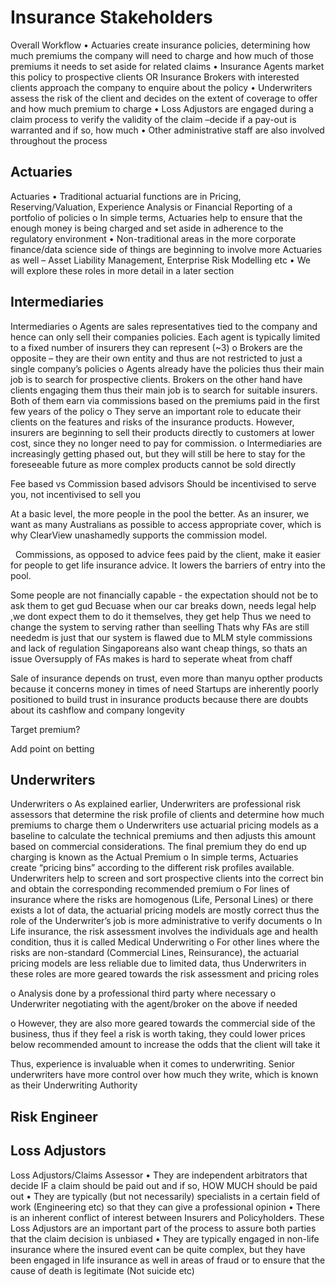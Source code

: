 # **Insurance Stakeholders**

Overall Workflow
•	Actuaries create insurance policies, determining how much premiums the company will need to charge and how much of those premiums it needs to set aside for related claims
•	Insurance Agents market this policy to prospective clients OR Insurance Brokers with interested clients approach the company to enquire about the policy
•	Underwriters assess the risk of the client and decides on the extent of coverage to offer and how much premium to charge
•	Loss Adjustors are engaged during a claim process to verify the validity of the claim –decide if a pay-out is warranted and if so, how much
•	Other administrative staff are also involved throughout the process

## **Actuaries**

Actuaries
•	Traditional actuarial functions are in Pricing, Reserving/Valuation, Experience Analysis or Financial Reporting of a portfolio of policies
o	In simple terms, Actuaries help to ensure that the enough money is being charged and set aside in adherence to the regulatory environment
•	Non-traditional areas in the more corporate finance/data science side of things are beginning to involve more Actuaries as well – Asset Liability Management, Enterprise Risk Modelling etc
•	We will explore these roles in more detail in a later section

## **Intermediaries**

Intermediaries
o	Agents are sales representatives tied to the company and hence can only sell their companies policies. Each agent is typically limited to a fixed number of insurers they can represent (~3)
o	Brokers are the opposite – they are their own entity and thus are not restricted to just a single company’s policies
o	Agents already have the policies thus their main job is to search for prospective clients. Brokers on the other hand have clients engaging them thus their main job is to search for suitable insurers. Both of them earn via commissions based on the premiums paid in the first few years of the policy
o	They serve an important role to educate their clients on the features and risks of the insurance products. However, insurers are beginning to sell their products directly to customers at lower cost, since they no longer need to pay for commission. 
o	Intermediaries are increasingly getting phased out, but they will still be here to stay for the foreseeable future as more complex products cannot be sold directly

Fee based vs Commission based advisors
Should be incentivised to serve you, not incentivised to sell you



At a basic level, the more people in the pool the better. As an insurer, we want as many Australians as possible to access appropriate cover, which is why ClearView unashamedly supports the commission model.

 
Commissions, as opposed to advice fees paid by the client, make it easier for people to get life insurance advice. It lowers the barriers of entry into the pool.


Some people are not financially capable - the expectation should not be to ask them to get gud
Becuase when our car breaks down, needs legal help ,we dont expect them to do it themselves, they get help
Thus we need to change the system to serving rather than seelling
Thats why FAs are still neededm is just that our system is flawed due to MLM style commissions and lack of regulation
Singaporeans also want cheap things, so thats an issue
Oversupply of FAs makes is hard to seperate wheat from chaff


Sale of insurance depends on trust, even more than manyu opther products because it concerns money in times of need
Startups are inherently poorly positioned to build trust in insurance products because there are doubts about its cashflow and company longevity

Target premium?

Add point on betting

## **Underwriters**

Underwriters
o	As explained earlier, Underwriters are professional risk assessors that determine the risk profile of clients and determine how much premiums to charge them
o	Underwriters use actuarial pricing models as a baseline to calculate the technical premiums and then adjusts this amount based on commercial considerations. The final premium they do end up charging is known as the Actual Premium
o	In simple terms, Actuaries create “pricing bins” according to the different risk profiles available. Underwriters help to screen and sort prospective clients into the correct bin and obtain the corresponding recommended premium
o	For lines of insurance where the risks are homogenous (Life, Personal Lines) or there exists a lot of data, the actuarial pricing models are mostly correct thus the role of the Underwriter’s job is more administrative to verify documents
o	In Life insurance, the risk assessment involves the individuals age and health condition, thus it is called Medical Underwriting
o	For other lines where the risks are non-standard (Commercial Lines, Reinsurance), the actuarial pricing models are less reliable due to limited data, thus Underwriters in these roles are more geared towards the risk assessment and pricing roles

o	Analysis done by a professional third party where necessary
o	Underwriter negotiating with the agent/broker on the above if needed


o	However, they are also more geared towards the commercial side of the business, thus if they feel a risk is worth taking, they could lower prices below recommended amount to increase the odds that the client will take it

Thus, experience is invaluable when it comes to underwriting. Senior underwriters have more control over how much they write, which is known as their Underwriting Authority

## **Risk Engineer**

## **Loss Adjustors**

Loss Adjustors/Claims Assessor
•	They are independent arbitrators that decide IF a claim should be paid out and if so, HOW MUCH should be paid out
•	They are typically (but not necessarily) specialists in a certain field of work (Engineering etc) so that they can give a professional opinion
•	There is an inherent conflict of interest between Insurers and Policyholders. These Loss Adjustors are an important part of the process to assure both parties that the claim decision is unbiased
•	They are typically engaged in non-life insurance where the insured event can be quite complex, but they have been engaged in life insurance as well in areas of fraud or to ensure that the cause of death is legitimate (Not suicide etc)

